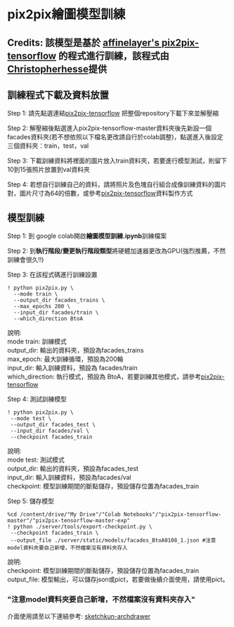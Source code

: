 # pix2pix繪圖模型訓練

## Credits: 該模型是基於 [affinelayer's pix2pix-tensorflow](https://github.com/affinelayer/pix2pix-tensorflow) 的程式進行訓練，該程式由[Christopherhesse](https://github.com/christopherhesse)提供

## 訓練程式下載及資料放置
Step 1: 請先點選連結[pix2pix-tensorflow](https://github.com/affinelayer/pix2pix-tensorflow) 把整個repository下載下來並解壓縮

Step 2: 解壓縮後點選進入pix2pix-tensorflow-master資料夾後先新設一個facades資料夾(若不想依照以下檔名更改請自行於colab調整)，點選進入後設定三個資料夾：train，test，val

Step 3: 下載訓練資料將裡面的圖片放入train資料夾，若要進行模型測試，則留下10到15張照片放置到val資料夾

Step 4: 若想自行訓練自己的資料，請將照片及色塊自行組合成像訓練資料的圖片對，圖片尺寸為64的倍數，或參考[pix2pix-tensorflow](https://github.com/affinelayer/pix2pix-tensorflow)資料製作方式

## 模型訓練
Step 1: 到 google colab開啟**繪圖模型訓練.ipynb**訓練檔案

Step 2: 到**執行階段/變更執行階段類型**將硬體加速器更改為GPU(強烈推薦，不然訓練會很久!!)

Step 3: 在該程式碼進行訓練設置
```
! python pix2pix.py \
  --mode train \
  --output_dir facades_trains \
  --max_epochs 200 \
  --input_dir facades/train \
  --which_direction BtoA
  ```
 說明:  
 mode train: 訓練模式  
 output_dir: 輸出的資料夾，預設為facades_trains  
 max_epoch: 最大訓練循環，預設為200輪  
 input_dir: 輸入訓練資料，預設為 facades/train  
 which_direction: 執行模式，預設為 BtoA，若要訓練其他模式，請參考[pix2pix-tensorflow](https://github.com/affinelayer/pix2pix-tensorflow)
 
Step 4: 測試訓練模型
 ```
 ! python pix2pix.py \
  --mode test \
  --output_dir facades_test \
  --input_dir facades/val \
  --checkpoint facades_train
  ```
  說明:  
  mode test:  測試模式  
  output_dir: 輸出的資料夾，預設為facades_test  
  input_dir:  輸入訓練資料，預設為facades/val  
  checkpoint: 模型訓練期間的斷點儲存，預設儲存位置為facades_train  
  
Step 5: 儲存模型
 ```
 %cd /content/drive/"My Drive"/"Colab Notebooks"/"pix2pix-tensorflow-master"/"pix2pix-tensorflow-master-exp"
! python ./server/tools/export-checkpoint.py \
  --checkpoint facades_train \
  --output_file ./server/static/models/facades_BtoA0108_1.json #注意model資料夾要自己新增，不然檔案沒有資料夾存入
  ```
  說明:  
  checkpoint: 模型訓練期間的斷點儲存，預設儲存位置為facades_train  
  output_file: 模型輸出，可以儲存json或pict，若要做後續介面使用，請使用pict。  
  ### "注意model資料夾要自己新增，不然檔案沒有資料夾存入"
  
  介面使用請至以下連結參考: [sketchkun-archdrawer](https://github.com/manosaki/sketchkun-archdrawer)
  
  
 
